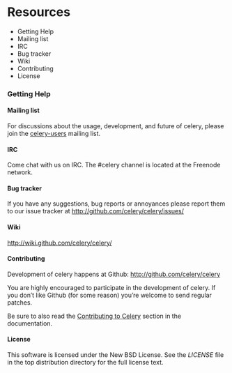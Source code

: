 # Resources

* Getting Help  
 * Mailing list  
 * IRC  
* Bug tracker  
* Wiki  
* Contributing  
* License  

### Getting Help  

#### Mailing list

For discussions about the usage, development, and future of celery, please join the [celery-users](http://groups.google.com/group/celery-users/) mailing list.

#### IRC
Come chat with us on IRC. The #celery channel is located at the Freenode network.

#### Bug tracker
If you have any suggestions, bug reports or annoyances please report them to our issue tracker at http://github.com/celery/celery/issues/

#### Wiki
http://wiki.github.com/celery/celery/

#### Contributing
Development of celery happens at Github: http://github.com/celery/celery

You are highly encouraged to participate in the development of celery. If you don’t like Github (for some reason) you’re welcome to send regular patches.

Be sure to also read the [Contributing to Celery](http://docs.celeryproject.org/en/master/contributing.html) section in the documentation.

#### License
This software is licensed under the New BSD License. See the *LICENSE* file in the top distribution directory for the full license text.